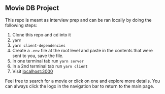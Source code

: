 ## Movie DB Project

This repo is meant as interview prep and can be ran locally by doing the following steps:

1. Clone this repo and cd into it
2. `yarn`
3. `yarn client-dependencies`
3. Create a `.env` file at the root level and paste in the contents that were sent to you, save the file.
4. In one terminal tab run `yarn server`
5. In a 2nd terminal tab run `yarn client`
6. Visit [localhost:3000](http://localhost:3000/)

Feel free to search for a movie or click on one and explore more details. You can always click the logo in the navigation bar to return to the main page.

